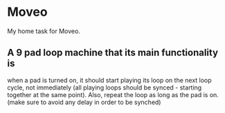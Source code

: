 # Moveo
My home task for Moveo.

## A 9 pad loop machine that its main functionality is
when a pad is turned on, it should start playing its loop on the
next loop cycle, not immediately (all playing loops should be
synced - starting together at the same point). Also, repeat the
loop as long as the pad is on. (make sure to avoid any delay in
order to be synched)
